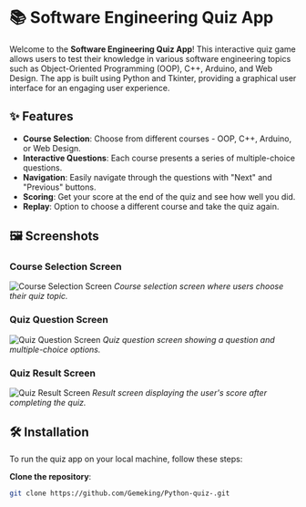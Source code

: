 # 📚 Software Engineering Quiz App

Welcome to the **Software Engineering Quiz App**! This interactive quiz game allows users to test their knowledge in various software engineering topics such as Object-Oriented Programming (OOP), C++, Arduino, and Web Design. The app is built using Python and Tkinter, providing a graphical user interface for an engaging user experience.

## ✨ Features

- **Course Selection**: Choose from different courses - OOP, C++, Arduino, or Web Design.
- **Interactive Questions**: Each course presents a series of multiple-choice questions.
- **Navigation**: Easily navigate through the questions with "Next" and "Previous" buttons.
- **Scoring**: Get your score at the end of the quiz and see how well you did.
- **Replay**: Option to choose a different course and take the quiz again.

## 🖼️ Screenshots

### Course Selection Screen
![Course Selection Screen](https://drive.google.com/file/d/1aWMp1oed5Ljlb5l8jpGt8jEfQjkY1GFf/view?usp=drive_link)
*Course selection screen where users choose their quiz topic.*

### Quiz Question Screen
![Quiz Question Screen](https://drive.google.com/file/d/1IJBQPJJLIUdcBKLYYFxmXasD60oNRr85/view?usp=drive_link)
*Quiz question screen showing a question and multiple-choice options.*

### Quiz Result Screen
![Quiz Result Screen](https://drive.google.com/file/d/1tn2yYfrRYpwnJBRxtGhUgd-Hc4C6HMsW/view?usp=drive_link)
*Result screen displaying the user's score after completing the quiz.*

## 🛠️ Installation

To run the quiz app on your local machine, follow these steps:

**Clone the repository**:
   ```bash
   git clone https://github.com/Gemeking/Python-quiz-.git
